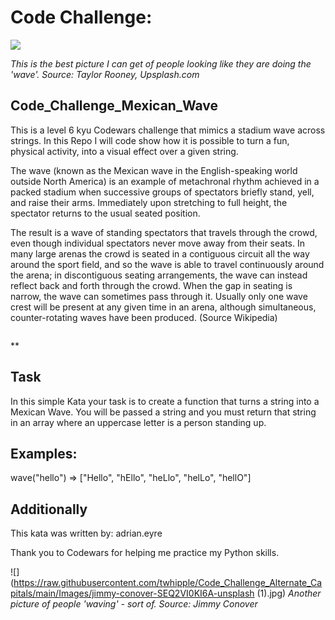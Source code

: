 # Code Challenge: 

![](https://raw.githubusercontent.com/twhipple/Code_Challenge_Alternate_Capitals/bf61f2ef99e8f2b6ca725e88d00e1e92d21b9bba/Images/taylor-rooney-I_2PA-rsFag-unsplash(1).jpg)

*This is the best picture I can get of people looking like they are doing the 'wave'. Source: Taylor Rooney, Upsplash.com*


## Code_Challenge_Mexican_Wave

This is a level 6 kyu Codewars challenge that mimics a stadium wave across strings.
In this Repo I will code show how it is possible to turn a fun, physical activity, into a visual effect over a given string.

The wave (known as the Mexican wave in the English-speaking world outside North America) is an example of metachronal rhythm achieved in a packed stadium when successive groups of spectators briefly stand, yell, and raise their arms. Immediately upon stretching to full height, the spectator returns to the usual seated position.

The result is a wave of standing spectators that travels through the crowd, even though individual spectators never move away from their seats. In many large arenas the crowd is seated in a contiguous circuit all the way around the sport field, and so the wave is able to travel continuously around the arena; in discontiguous seating arrangements, the wave can instead reflect back and forth through the crowd. When the gap in seating is narrow, the wave can sometimes pass through it. Usually only one wave crest will be present at any given time in an arena, although simultaneous, counter-rotating waves have been produced. (Source Wikipedia)

![]()

**

## Task

In this simple Kata your task is to create a function that turns a string into a Mexican Wave. You will be passed a string and you must return that string in an array where an uppercase letter is a person standing up. 

## Examples:

wave("hello") => ["Hello", "hEllo", "heLlo", "helLo", "hellO"]


## Additionally

This kata was written by: adrian.eyre

Thank you to Codewars for helping me practice my Python skills.

![](https://raw.githubusercontent.com/twhipple/Code_Challenge_Alternate_Capitals/main/Images/jimmy-conover-SEQ2VI0KI6A-unsplash (1).jpg)
*Another picture of people 'waving' - sort of. Source: Jimmy Conover*
